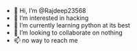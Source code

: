 - 👋 Hi, I’m @Rajdeep23568
- 👀 I’m interested in hacking
- 🌱 I’m currently learning python at its best
- 💞️ I’m looking to collaborate on nothing 
- 📫 no way to reach me

<!---
Rajdeep23568/Rajdeep23568 is a ✨ special ✨ repository because its `README.md` (this file) appears on your GitHub profile.
You can click the Preview link to take a look at your changes.
--->
